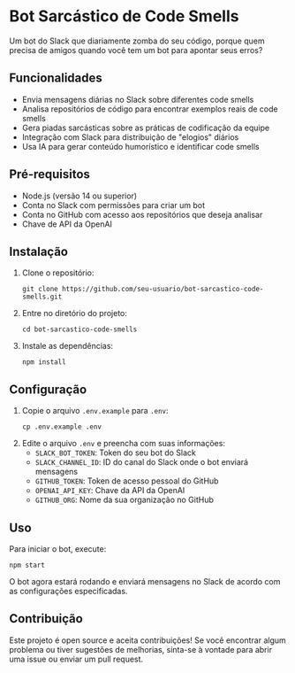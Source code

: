 # Bot Sarcástico de Code Smells

Um bot do Slack que diariamente zomba do seu código, porque quem precisa de amigos quando você tem um bot para apontar seus erros?

## Funcionalidades

- Envia mensagens diárias no Slack sobre diferentes code smells
- Analisa repositórios de código para encontrar exemplos reais de code smells
- Gera piadas sarcásticas sobre as práticas de codificação da equipe
- Integração com Slack para distribuição de "elogios" diários
- Usa IA para gerar conteúdo humorístico e identificar code smells

## Pré-requisitos

- Node.js (versão 14 ou superior)
- Conta no Slack com permissões para criar um bot
- Conta no GitHub com acesso aos repositórios que deseja analisar
- Chave de API da OpenAI

## Instalação

1. Clone o repositório:
   ```
   git clone https://github.com/seu-usuario/bot-sarcastico-code-smells.git
   ```
2. Entre no diretório do projeto:
   ```
   cd bot-sarcastico-code-smells
   ```
3. Instale as dependências:
   ```
   npm install
   ```

## Configuração

1. Copie o arquivo `.env.example` para `.env`:
   ```
   cp .env.example .env
   ```
2. Edite o arquivo `.env` e preencha com suas informações:
   - `SLACK_BOT_TOKEN`: Token do seu bot do Slack
   - `SLACK_CHANNEL_ID`: ID do canal do Slack onde o bot enviará mensagens
   - `GITHUB_TOKEN`: Token de acesso pessoal do GitHub
   - `OPENAI_API_KEY`: Chave da API da OpenAI
   - `GITHUB_ORG`: Nome da sua organização no GitHub

## Uso

Para iniciar o bot, execute:

```
npm start
```

O bot agora estará rodando e enviará mensagens no Slack de acordo com as configurações especificadas.

## Contribuição

Este projeto é open source e aceita contribuições! Se você encontrar algum problema ou tiver sugestões de melhorias, sinta-se à vontade para abrir uma issue ou enviar um pull request.